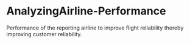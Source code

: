 # AnalyzingAirline-Performance
Performance of the reporting airline to improve flight reliability thereby improving customer reliability.
